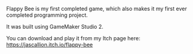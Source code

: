 Flappy Bee is my first completed game, which also makes it my first ever completed programming project. 

It was built using GameMaker Studio 2. 

You can download and play it from my Itch page here: https://jascallion.itch.io/flappy-bee
